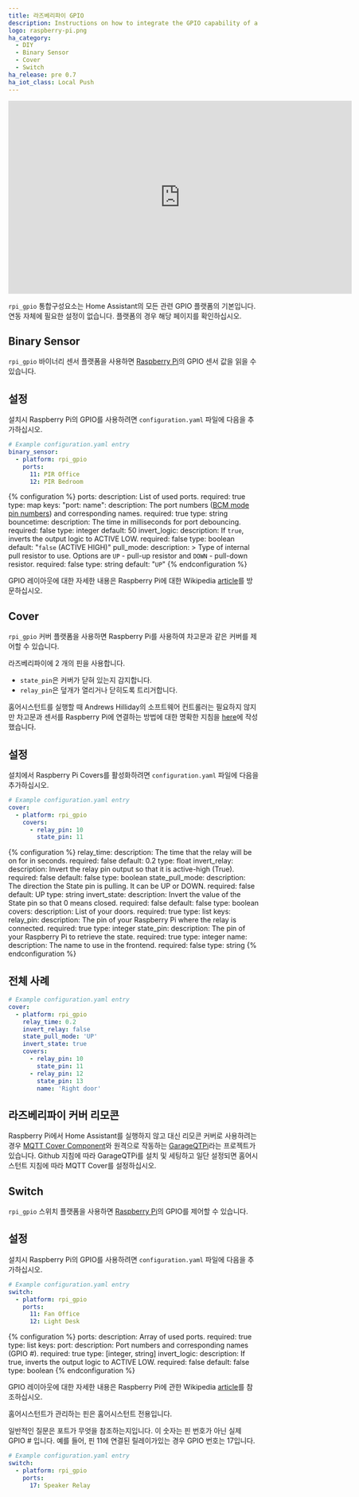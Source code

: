 ```yaml
---
title: 라즈베리파이 GPIO
description: Instructions on how to integrate the GPIO capability of a Raspberry Pi into Home Assistant.
logo: raspberry-pi.png
ha_category:
  - DIY
  - Binary Sensor
  - Cover
  - Switch
ha_release: pre 0.7
ha_iot_class: Local Push
---
```


<iframe width="690" height="388" src="https://www.youtube.com/embed/wikJla6AilQ" frameborder="0" allow="accelerometer; autoplay; encrypted-media; gyroscope; picture-in-picture" allowfullscreen></iframe>

`rpi_gpio` 통합구성요소는 Home Assistant의 모든 관련 GPIO 플랫폼의 기본입니다. 연동 자체에 필요한 설정이 없습니다. 플랫폼의 경우 해당 페이지를 확인하십시오.

## Binary Sensor

`rpi_gpio` 바이너리 센서 플랫폼을 사용하면 [Raspberry Pi](https://www.raspberrypi.org/)의 GPIO 센서 값을 읽을 수 있습니다.

## 설정

설치시 Raspberry Pi의 GPIO를 사용하려면 `configuration.yaml` 파일에 다음을 추가하십시오.

```yaml
# Example configuration.yaml entry
binary_sensor:
  - platform: rpi_gpio
    ports:
      11: PIR Office
      12: PIR Bedroom
```

{% configuration %}
ports:
  description: List of used ports.
  required: true
  type: map
  keys:
    "port: name":
      description: The port numbers ([BCM mode pin numbers](https://pinout.xyz/resources/raspberry-pi-pinout.png)) and corresponding names.
      required: true
      type: string
bouncetime:
  description: The time in milliseconds for port debouncing.
  required: false
  type: integer
  default: 50
invert_logic:
  description: If `true`, inverts the output logic to ACTIVE LOW.
  required: false
  type: boolean
  default: "`false` (ACTIVE HIGH)"
pull_mode:
  description: >
    Type of internal pull resistor to use.
    Options are `UP` - pull-up resistor and `DOWN` - pull-down resistor.
  required: false
  type: string
  default: "`UP`"
{% endconfiguration %}

GPIO 레이아웃에 대한 자세한 내용은 Raspberry Pi에 대한 Wikipedia [article](https://en.wikipedia.org/wiki/Raspberry_Pi#GPIO_connector)를 방문하십시오.

## Cover

`rpi_gpio` 커버 플랫폼을 사용하면 Raspberry Pi를 사용하여 차고문과 같은 커버를 제어할 수 있습니다.

라즈베리파이에 2 개의 핀을 사용합니다.

- `state_pin`은 커버가 닫혀 있는지 감지합니다. 
- `relay_pin`은 덮개가 열리거나 닫히도록 트리거합니다.

홈어시스턴트를 실행할 때 Andrews Hilliday의 소프트웨어 컨트롤러는 필요하지 않지만 차고문과 센서를 Raspberry Pi에 연결하는 방법에 대한 명확한 지침을 [here](https://github.com/andrewshilliday/garage-door-controller#hardware-setup)에 작성했습니다. 

## 설정

설치에서 Raspberry Pi Covers를 활성화하려면 `configuration.yaml` 파일에 다음을 추가하십시오.

```yaml
# Example configuration.yaml entry
cover:
  - platform: rpi_gpio
    covers:
      - relay_pin: 10
        state_pin: 11
```

{% configuration %}
relay_time:
  description: The time that the relay will be on for in seconds.
  required: false
  default: 0.2
  type: float
invert_relay:
  description: Invert the relay pin output so that it is active-high (True).
  required: false
  default: false
  type: boolean
state_pull_mode:
  description: The direction the State pin is pulling. It can be UP or DOWN.
  required: false
  default: UP
  type: string
invert_state:
  description: Invert the value of the State pin so that 0 means closed.
  required: false
  default: false
  type: boolean
covers:
  description: List of your doors.
  required: true
  type: list
  keys:
    relay_pin:
      description: The pin of your Raspberry Pi where the relay is connected.
      required: true
      type: integer
    state_pin:
      description: The pin of your Raspberry Pi to retrieve the state.
      required: true
      type: integer
    name:
      description: The name to use in the frontend.
      required: false
      type: string
{% endconfiguration %}

## 전체 사례

```yaml
# Example configuration.yaml entry
cover:
  - platform: rpi_gpio
    relay_time: 0.2
    invert_relay: false
    state_pull_mode: 'UP'
    invert_state: true
    covers:
      - relay_pin: 10
        state_pin: 11
      - relay_pin: 12
        state_pin: 13
        name: 'Right door'
```

## 라즈베리파이 커버 리모콘

Raspberry Pi에서 Home Assistant를 실행하지 않고 대신 리모콘 커버로 사용하려는 경우 [MQTT Cover Component](/integrations/cover.mqtt/)와 원격으로 작동하는 [GarageQTPi](https://github.com/Jerrkawz/GarageQTPi)라는 프로젝트가 있습니다. Github 지침에 따라 GarageQTPi를 설치 및 세팅하고 일단 설정되면 홈어시스턴트 지침에 따라 MQTT Cover를 설정하십시오.

## Switch

`rpi_gpio` 스위치 플랫폼을 사용하면 [Raspberry Pi](https://www.raspberrypi.org/)의 GPIO를 제어할 수 있습니다.

## 설정

설치시 Raspberry Pi의 GPIO를 사용하려면 `configuration.yaml` 파일에 다음을 추가하십시오.

```yaml
# Example configuration.yaml entry
switch:
  - platform: rpi_gpio
    ports:
      11: Fan Office
      12: Light Desk
```

{% configuration %}
ports:
  description: Array of used ports.
  required: true
  type: list
  keys:
    port:
      description:  Port numbers and corresponding names (GPIO #).
      required: true
      type: [integer, string]
invert_logic:
  description: If true, inverts the output logic to ACTIVE LOW.
  required: false
  default: false
  type: boolean
{% endconfiguration %}

GPIO 레이아웃에 대한 자세한 내용은 Raspberry Pi에 관한 Wikipedia [article](https://en.wikipedia.org/wiki/Raspberry_Pi#General_purpose_input-output_(GPIO)_connector)를 참조하십시오.

<div class='note warning'>
홈어시스턴트가 관리하는 핀은 홈어시스턴트 전용입니다.
</div>

일반적인 질문은 포트가 무엇을 참조하는지입니다. 이 숫자는 핀 번호가 아닌 실제 GPIO # 입니다. 
예를 들어, 핀 11에 연결된 릴레이가있는 경우 GPIO 번호는 17입니다.

```yaml
# Example configuration.yaml entry
switch:
  - platform: rpi_gpio
    ports:
      17: Speaker Relay
```
